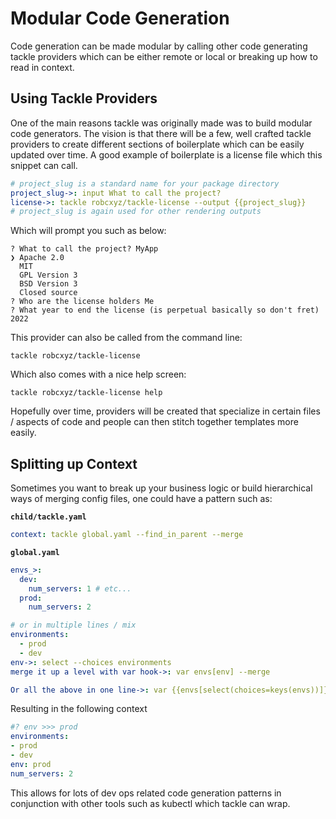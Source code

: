 # Modular Code Generation

Code generation can be made modular by calling other code generating tackle providers which can be either remote or local or breaking up how to read in context.

## Using Tackle Providers

One of the main reasons tackle was originally made was to build modular code generators. The vision is that there will be a few, well crafted tackle providers to create different sections of boilerplate which can be easily updated over time. A good example of boilerplate is a license file which this snippet can call.

```yaml
# project_slug is a standard name for your package directory
project_slug->: input What to call the project?
license->: tackle robcxyz/tackle-license --output {{project_slug}}
# project_slug is again used for other rendering outputs
```

Which will prompt you such as below:

```text
? What to call the project? MyApp
❯ Apache 2.0
  MIT
  GPL Version 3
  BSD Version 3
  Closed source
? Who are the license holders Me
? What year to end the license (is perpetual basically so don't fret) 2022
```

This provider can also be called from the command line:

```shell
tackle robcxyz/tackle-license
```

Which also comes with a nice help screen:

```shell
tackle robcxyz/tackle-license help
```

Hopefully over time, providers will be created that specialize in certain files / aspects of code and people can then stitch together templates more easily.


## Splitting up Context

Sometimes you want to break up your business logic or build hierarchical ways of merging config files, one could have a pattern such as:

**`child/tackle.yaml`**
```yaml
context: tackle global.yaml --find_in_parent --merge
```

**`global.yaml`**

```yaml
envs_>:
  dev:
    num_servers: 1 # etc...
  prod:
    num_servers: 2

# or in multiple lines / mix
environments:
  - prod
  - dev
env->: select --choices environments
merge it up a level with var hook->: var envs[env] --merge

Or all the above in one line->: var {{envs[select(choices=keys(envs))]}} --merge
```

Resulting in the following context

```yaml
#? env >>> prod
environments:
- prod
- dev
env: prod
num_servers: 2
```

This allows for lots of dev ops related code generation patterns in conjunction with other tools such as kubectl which tackle can wrap.

[//]: # (TODO: Link to docs when done on kubectl wrapper)
